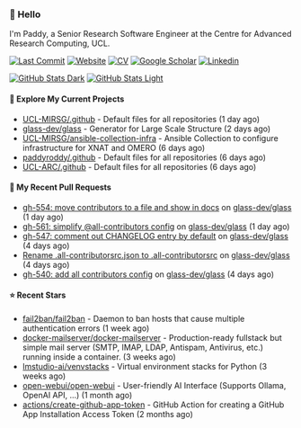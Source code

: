 ### 👋 Hello

I'm Paddy, a Senior Research Software Engineer at the Centre for Advanced
Research Computing, UCL.

[![Last Commit](https://img.shields.io/github/last-commit/paddyroddy/paddyroddy/main?label=updated)](https://github.com/paddyroddy)
[![Website](https://img.shields.io/badge/GitHub%20Pages-222?logo=githubpages&logoColor=fff&style=for-the-badge&style=flat)](https://paddyroddy.github.io)
[![CV](https://img.shields.io/badge/CV-PDF-pink.svg)](https://paddyroddy.github.io/cv)
[![Google Scholar](https://img.shields.io/badge/Google%20Scholar-4285F4?logo=googlescholar&logoColor=fff&style=for-the-badge&style=flat)](https://scholar.google.com/citations?user=OFigHUwAAAAJ)
[![Linkedin](https://img.shields.io/badge/LinkedIn-0A66C2?logo=linkedin&logoColor=fff&style=for-the-badge&style=flat)](https://www.linkedin.com/in/patrickjamesroddy)

[![GitHub Stats Dark](https://github-readme-stats-paddyroddy.vercel.app/api?username=paddyroddy&disable_animations=true&hide_border=true&hide_title=true&include_all_commits=true&rank_icon=github&show=prs_merged,reviews&show_icons=true&theme=tokyonight)](https://github.com/paddyroddy/paddyroddy#gh-dark-mode-only)
[![GitHub Stats Light](https://github-readme-stats-paddyroddy.vercel.app/api?username=paddyroddy&disable_animations=true&hide_border=true&hide_title=true&include_all_commits=true&rank_icon=github&show=prs_merged,reviews&show_icons=true&theme=default)](https://github.com/paddyroddy/paddyroddy#gh-light-mode-only)

#### 👷 Explore My Current Projects

- [UCL-MIRSG/.github](https://github.com/UCL-MIRSG/.github) - Default files for all repositories
  (1 day ago)
- [glass-dev/glass](https://github.com/glass-dev/glass) - Generator for Large Scale Structure
  (2 days ago)
- [UCL-MIRSG/ansible-collection-infra](https://github.com/UCL-MIRSG/ansible-collection-infra) - Ansible Collection to configure infrastructure for XNAT and OMERO
  (6 days ago)
- [paddyroddy/.github](https://github.com/paddyroddy/.github) - Default files for all repositories
  (6 days ago)
- [UCL-ARC/.github](https://github.com/UCL-ARC/.github) - Default files for all repositories
  (6 days ago)

#### 🔨 My Recent Pull Requests

- [gh-554: move contributors to a file and show in docs](https://github.com/glass-dev/glass/pull/563) on [glass-dev/glass](https://github.com/glass-dev/glass)
  (1 day ago)
- [gh-561: simplify @all-contributors config](https://github.com/glass-dev/glass/pull/562) on [glass-dev/glass](https://github.com/glass-dev/glass)
  (1 day ago)
- [gh-547: comment out CHANGELOG entry by default](https://github.com/glass-dev/glass/pull/548) on [glass-dev/glass](https://github.com/glass-dev/glass)
  (4 days ago)
- [Rename .all-contributorsrc.json to .all-contributorsrc](https://github.com/glass-dev/glass/pull/543) on [glass-dev/glass](https://github.com/glass-dev/glass)
  (4 days ago)
- [gh-540: add all contributors config](https://github.com/glass-dev/glass/pull/541) on [glass-dev/glass](https://github.com/glass-dev/glass)
  (4 days ago)

#### ⭐ Recent Stars

- [fail2ban/fail2ban](https://github.com/fail2ban/fail2ban) - Daemon to ban hosts that cause multiple authentication errors
  (1 week ago)
- [docker-mailserver/docker-mailserver](https://github.com/docker-mailserver/docker-mailserver) - Production-ready fullstack but simple mail server (SMTP, IMAP, LDAP, Antispam, Antivirus, etc.) running inside a container.
  (3 weeks ago)
- [lmstudio-ai/venvstacks](https://github.com/lmstudio-ai/venvstacks) - Virtual environment stacks for Python
  (3 weeks ago)
- [open-webui/open-webui](https://github.com/open-webui/open-webui) - User-friendly AI Interface (Supports Ollama, OpenAI API, ...)
  (1 month ago)
- [actions/create-github-app-token](https://github.com/actions/create-github-app-token) - GitHub Action for creating a GitHub App Installation Access Token
  (2 months ago)
